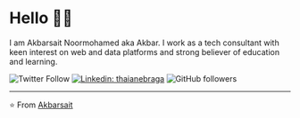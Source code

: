 # Hello 👋🏾

I am Akbarsait Noormohamed aka Akbar. I work as a tech consultant with keen interest on web and data platforms and strong believer of education and learning.

![Twitter Follow](https://img.shields.io/twitter/follow/akbarsait?label=Follow&style=social)
[![Linkedin: thaianebraga](https://img.shields.io/badge/-anmol-blue?style=flat-square&logo=Linkedin&logoColor=white&link=https://www.linkedin.com/in/akbarsait/)](https://www.linkedin.com/in/akbarsait/)
![GitHub followers](https://img.shields.io/github/followers/akbarsait?style=social)

---
⭐️ From [Akbarsait](https://www.akbarsait.com/)
